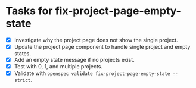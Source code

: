 # Tasks for fix-project-page-empty-state

- [x] Investigate why the project page does not show the single project.
- [x] Update the project page component to handle single project and empty states.
- [x] Add an empty state message if no projects exist.
- [x] Test with 0, 1, and multiple projects.
- [x] Validate with `openspec validate fix-project-page-empty-state --strict`.
